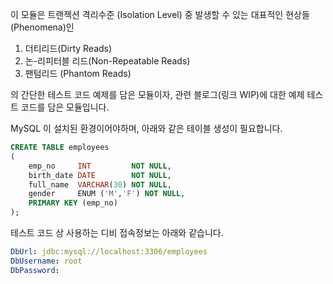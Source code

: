 이 모듈은 트랜젝션 격리수준 (Isolation Level) 중 발생할 수 있는 대표적인 현상들(Phenomena)인

1. 더티리드(Dirty Reads)
1. 논-리피터블 리드(Non-Repeatable Reads)
1. 팬텀리드 (Phantom Reads)

의 간단한 테스트 코드 예제를 담은 모듈이자, 관련 블로그(링크 WIP)에 대한 예제 테스트 코드를 담은 모듈입니다.

MySQL 이 설치된 환경이어야하며, 아래와 같은 테이블 생성이 필요합니다.

```SQL
CREATE TABLE employees
(
    emp_no     INT         NOT NULL,
    birth_date DATE        NOT NULL,
    full_name  VARCHAR(30) NOT NULL,
    gender     ENUM ('M','F') NOT NULL,
    PRIMARY KEY (emp_no)
);
```

테스트 코드 상 사용하는 디비 접속정보는 아래와 같습니다.

```yaml
DbUrl: jdbc:mysql://localhost:3306/employees
DbUsername: root
DbPassword: 
```
